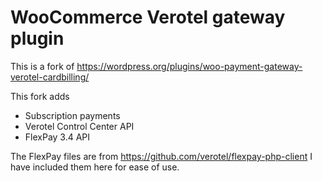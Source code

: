 # WooCommerce Verotel gateway plugin
This is a fork of https://wordpress.org/plugins/woo-payment-gateway-verotel-cardbilling/

This fork adds
  - Subscription payments
  - Verotel Control Center API
  - FlexPay 3.4 API
  
 
The FlexPay files are from https://github.com/verotel/flexpay-php-client
I have included them here for ease of use.
